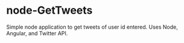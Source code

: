 # node-GetTweets
Simple node application to get tweets of user id entered.
Uses Node, Angular, and Twitter API.
